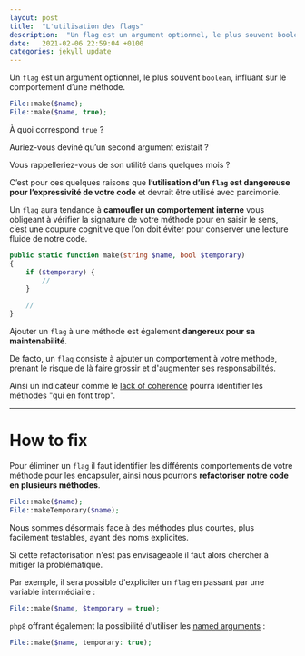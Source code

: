 ```yaml
---
layout: post
title:  "L'utilisation des flags"
description:  "Un flag est un argument optionnel, le plus souvent boolean, influant le comportement d’une méthode."
date:   2021-02-06 22:59:04 +0100
categories: jekyll update
---
```


Un `flag` est un argument optionnel, le plus souvent `boolean`, influant sur le comportement d’une méthode.

```php
File::make($name);
File::make($name, true);
```

À quoi correspond `true` ?

Auriez-vous deviné qu’un second argument existait ?

Vous rappelleriez-vous de son utilité dans quelques mois ?

C’est pour ces quelques raisons que <b>l’utilisation d’un `flag` est dangereuse pour l’expressivité de votre code</b> et devrait être utilisé avec parcimonie.

Un `flag` aura tendance à <b>camoufler un comportement interne</b> vous obligeant à vérifier la signature de votre méthode pour en saisir le sens, c’est une coupure cognitive que l’on doit éviter pour conserver une lecture fluide de notre code.

```php
public static function make(string $name, bool $temporary)
{
    if ($temporary) {
        //
    }

    //
}
```

Ajouter un `flag` à une méthode est également <b>dangereux pour sa maintenabilité</b>.

De facto, un `flag` consiste à ajouter un comportement à votre méthode, prenant le risque de là faire grossir et d'augmenter ses responsabilités.

Ainsi un indicateur comme le [lack of coherence](https://blog.ndepend.com/lack-of-cohesion-methods/) pourra identifier les méthodes "qui en font trop".

<hr>

<h1>How to fix</h1>

Pour éliminer un `flag` il faut identifier les différents comportements de votre méthode pour les encapsuler, ainsi nous pourrons <b>refactoriser notre code en plusieurs méthodes</b>.

```php
File::make($name);
File::makeTemporary($name);
```

Nous sommes désormais face à des méthodes plus courtes, plus facilement testables, ayant des noms explicites.

Si cette refactorisation n'est pas envisageable il faut alors chercher à mitiger la problématique.

Par exemple, il sera possible d'expliciter un `flag` en passant par une variable intermédiaire :

```php
File::make($name, $temporary = true);
```

`php8` offrant également la possibilité d'utiliser les [named arguments](https://stitcher.io/blog/php-8-named-arguments) :

```php
File::make($name, temporary: true);
```
